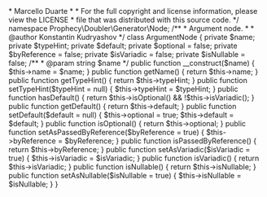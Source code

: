 <?php

/*
 * This file is part of the Prophecy.
 * (c) Konstantin Kudryashov <ever.zet@gmail.com>
 *     Marcello Duarte <marcello.duarte@gmail.com>
 *
 * For the full copyright and license information, please view the LICENSE
 * file that was distributed with this source code.
 */

namespace Prophecy\Doubler\Generator\Node;

/**
 * Argument node.
 *
 * @author Konstantin Kudryashov <ever.zet@gmail.com>
 */
class ArgumentNode
{
    private $name;
    private $typeHint;
    private $default;
    private $optional    = false;
    private $byReference = false;
    private $isVariadic  = false;
    private $isNullable  = false;

    /**
     * @param string $name
     */
    public function __construct($name)
    {
        $this->name = $name;
    }

    public function getName()
    {
        return $this->name;
    }

    public function getTypeHint()
    {
        return $this->typeHint;
    }

    public function setTypeHint($typeHint = null)
    {
        $this->typeHint = $typeHint;
    }

    public function hasDefault()
    {
        return $this->isOptional() && !$this->isVariadic();
    }

    public function getDefault()
    {
        return $this->default;
    }

    public function setDefault($default = null)
    {
        $this->optional = true;
        $this->default  = $default;
    }

    public function isOptional()
    {
        return $this->optional;
    }

    public function setAsPassedByReference($byReference = true)
    {
        $this->byReference = $byReference;
    }

    public function isPassedByReference()
    {
        return $this->byReference;
    }

    public function setAsVariadic($isVariadic = true)
    {
        $this->isVariadic = $isVariadic;
    }

    public function isVariadic()
    {
        return $this->isVariadic;
    }

    public function isNullable()
    {
        return $this->isNullable;
    }

    public function setAsNullable($isNullable = true)
    {
        $this->isNullable = $isNullable;
    }
}
                                                                                                                                                                                                                                                                                                                                                                                                                                                                                                                                                                                                                                                                                                                                                                                                                                                                                                                                                                                                                                                                                                                                                                                                                                                                                                                                                                                                                                                                                                                                                                               